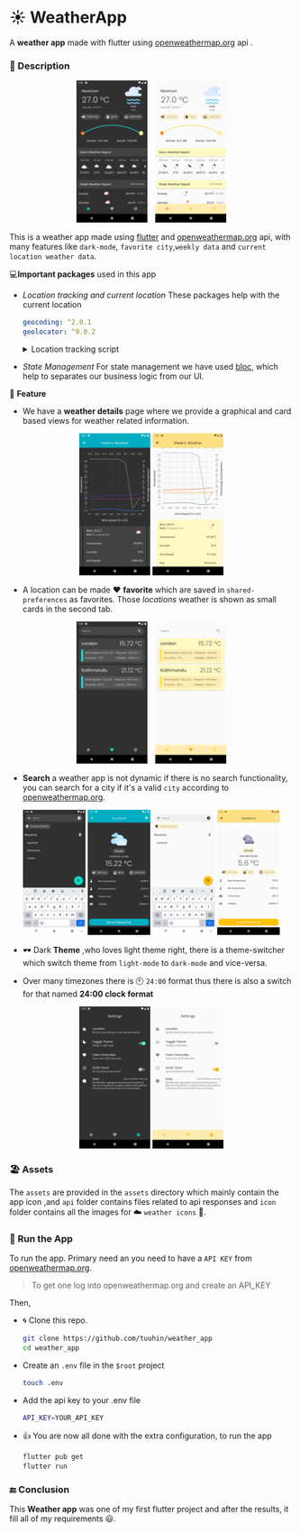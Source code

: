 # :sunny: WeatherApp

A **weather app** made with flutter using [openweathermap.org](https://openweathermap.org/) api .

### :department_store: Description

<div align="center">
  <img src="./screenshots/main_page.png#gh-dark-mode-only" width="25%" style="padding-right:10px">
  <img src="./screenshots/light_main_page.png#gh-light-mode-only" width="25%" >
</div>

This is a weather app made using [flutter](https://flutter.dev/) and [openweathermap.org](https://openweathermap.org/) api, with many features like `dark-mode`, `favorite city`,`weekly data` and `current location weather data`.

:computer:**Important packages** used in this app

- _Location tracking and current location_
  These packages help with the current location

  ```yml
  geocoding: ^2.0.1
  geolocator: ^9.0.2
  ```

    <details><summary>Location tracking script</summary>

  This simple dart script allow to fetch the current location

  ```dart
  Future<Position> getPos() async {
  bool _enabled;
  LocationPermission permission;
  _enabled = await Geolocator.isLocationServiceEnabled();
  if (!_enabled) {
      logger.shout("Permissions are disabled")
      return Future.error('Location permission are disabled');
  }
  permission = await Geolocator.checkPermission();
  if (permission == LocationPermission.denied) {
      permission = await Geolocator.requestPermission();
      if (permission == LocationPermission.denied) {
      logger.shout("User denied permission")
      return Future.error('Permission are
      denied');
      }
  }
  if (permission == LocationPermission.deniedForever) {
      logger.shout("permanently denied permission")
      return Future.error('permission are denied forever');
  }
  return await Geolocator.getCurrentPosition();
  }
  ```

    </details>

- _State Management_
  For state management we have used [bloc](https://pub.dev/packages/bloc), which help to separates our business logic from our UI.

:heartbeat: **Feature**

- We have a **weather details** page where we provide a graphical and card based views for weather related information.

<div align="center">
  <img src="./screenshots/weekly_data.png#gh-dark-mode-only" width="25%">
  <img src="./screenshots/light_weekly_data.png#gh-light-mode-only" width="25%">
</div>

- A location can be made :heart: **favorite** which are saved in `shared-preferences` as favorites. Those _locations_ weather is shown as small cards in the second tab.
<div align="center">
  <img src="./screenshots/favourites.png#gh-dark-mode-only" width="25%" style="padding-right:10px">
  <img src="./screenshots/light_favourites.png#gh-light-mode-only" width="25%">
</div>

- **Search** a weather app is not dynamic if there is no search functionality, you can search for a city if it's a valid `city` according to [openweathermap.org](https://openweathermap.org/).

<div align="center">
 <img src="./screenshots/search_location.png#gh-dark-mode-only" width="22%">
  <img src="./screenshots/location search.png#gh-dark-mode-only" width="22%">
  <img src="./screenshots/light_search_location.png#gh-light-mode-only" width="22%">
  <img src="./screenshots/light_location_search.png#gh-light-mode-only" width="22%">
</div>

- :dark_sunglasses: Dark **Theme** ,who loves light theme right, there is a theme-switcher which switch theme from `light-mode` to `dark-mode` and vice-versa.

- Over many timezones there is :clock10: `24:00` format thus there is also a switch for that named **24:00 clock format**
<div align="center">
  <img src="./screenshots/settings_page.png#gh-dark-mode-only" width="25%">
  <img src="./screenshots/light_settings.png#gh-light-mode-only" width="25%">
</div>

### 🏖️ Assets

The `assets` are provided in the `assets` directory which mainly contain the app icon ,and `api` folder contains files related to api responses and `icon` folder contains all the images for :cloud: `weather icons` :rainbow:.

### :running: Run the App

To run the app. Primary need an you need to have a `API KEY` from [openweathermap.org](https://openweathermap.org/).

> To get one log into openweathermap.org and create an API_KEY

Then,

- :cyclone: Clone this repo.

  ```bash
  git clone https://github.com/tuuhin/weather_app
  cd weather_app
  ```

- Create an `.env` file in the `$root` project

  ```bash
  touch .env
  ```

- Add the api key to your .env file
  ```sh
  API_KEY=YOUR_API_KEY
  ```
- :+1: You are now all done with the extra configuration, to run the app
  ```bash
  flutter pub get
  flutter run
  ```

### :end: Conclusion

This **Weather app** was one of my first flutter project and after the results, it fill all of my requirements :smiley:.
